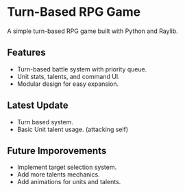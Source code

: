 # Turn-Based RPG Game

A simple turn-based RPG game built with Python and Raylib.

## Features

- Turn-based battle system with priority queue.
- Unit stats, talents, and command UI.
- Modular design for easy expansion.

## Latest Update

- Turn based system.
- Basic Unit talent usage. (attacking self)

## Future Imporovements

- Implement target selection system.
- Add more talents mechanics.
- Add animations for units and talents.
